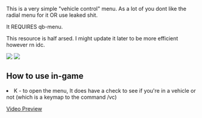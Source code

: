 This is a very simple "vehicle control" menu. As a lot of you dont like the radial menu for it OR use leaked shit.

It REQUIRES qb-menu.

This resource is half arsed. I might update it later to be more efficient however rn idc.

<img src="https://i.ibb.co/Tm7Z79q/download.png">
<img src="https://i.ibb.co/ZgtqKCv/Screenshot-1.png">

<h2>How to use in-game</h2>
<li>K - to open the menu, It does have a check to see if you're in a vehicle or not (which is a keymap to the command /vc)</li>

<a href="https://streamable.com/gvnbrg">Video Preview</a>
